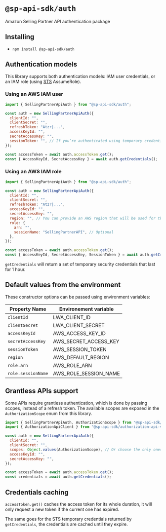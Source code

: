 # `@sp-api-sdk/auth`

Amazon Selling Partner API authentication package

## Installing

- `npm install @sp-api-sdk/auth`

## Authentication models

This library supports both authentication models: IAM user credentials, or an IAM role (using [STS](https://docs.aws.amazon.com/STS/latest/APIReference/welcome.html) AssumeRole).

### Using an AWS IAM user

```javascript
import { SellingPartnerApiAuth } from "@sp-api-sdk/auth";

const auth = new SellingPartnerApiAuth({
  clientId: "",
  clientSecret: "",
  refreshToken: "Atzr|...",
  accessKeyId: "",
  secretAccessKey: "",
  sessionToken: "", // If you’re authenticated using temporary credentials
});

const accessToken = await auth.accessToken.get();
const { AccessKeyId, SecretAccessKey } = await auth.getCredentials();
```

### Using an AWS IAM role

```javascript
import { SellingPartnerApiAuth } from "@sp-api-sdk/auth";

const auth = new SellingPartnerApiAuth({
  clientId: "",
  clientSecret: "",
  refreshToken: "Atzr|...",
  accessKeyId: "",
  secretAccessKey: "",
  region: "", // You can provide an AWS region that will be used for the STS calls
  role: {
    arn: "",
    sessionName: "SellingPartnerAPI", // Optional
  },
});

const accessToken = await auth.accessToken.get();
const { AccessKeyId, SecretAccessKey, SessionToken } = await auth.getCredentials();
```

`getCredentials` will return a set of temporary security credentials that last for 1 hour.

## Default values from the environment

These constructor options can be passed using environment variables:

| Property Name      | Environement variable |
| ------------------ | --------------------- |
| `clientId`         | LWA_CLIENT_ID         |
| `clientSecret`     | LWA_CLIENT_SECRET     |
| `accessKeyId`      | AWS_ACCESS_KEY_ID     |
| `secretAccessKey`  | AWS_SECRET_ACCESS_KEY |
| `sessionToken`     | AWS_SESSION_TOKEN     |
| `region`           | AWS_DEFAULT_REGION    |
| `role.arn`         | AWS_ROLE_ARN          |
| `role.sessionName` | AWS_ROLE_SESSION_NAME |

## Grantless APIs support

Some APIs require grantless authentication, which is done by passing scopes, instead of a refresh token.
The available scopes are exposed in the `AuthorizationScope` enum from this library.

```javascript
import { SellingPartnerApiAuth, AuthorizationScope } from "@sp-api-sdk/auth";
import { AuthorizationApiClient } from "@sp-api-sdk/authorization-api-v1";

const auth = new SellingPartnerApiAuth({
  clientId: "",
  clientSecret: "",
  scopes: Object.values(AuthorizationScope), // Or choose the only ones you need
  accessKeyId: "",
  secretAccessKey: "",
});

const accessToken = await auth.accessToken.get();
const credentials = await auth.getCredentials();
```

## Credentials caching

`accessToken.get()` caches the access token for its whole duration, it will only request a new token if the current one has expired.

The same goes for the STS temporary credentials returned by `getCredentials`, the credentials are cached until they expire.
